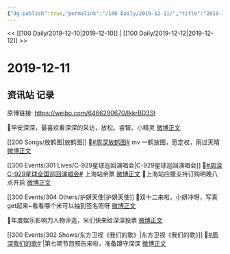 ```yaml
---
{"dg-publish":true,"permalink":"/100 Daily/2019-12-11/","title":"2019-12-11","created":"2023-03-31T09:57:36.909+08:00","updated":"2023-03-31T09:58:48.988+08:00"}
---
```



<< [[100 Daily/2019-12-10\|2019-12-10]] | [[100 Daily/2019-12-12\|2019-12-12]] >>

# 2019-12-11

## 资讯站 记录

原博链接: https://weibo.com/6466290670/IkkrBD3St

🌿早安深深，最喜欢看深深的采访，放松、睿智、小精灵
[微博正文](https://m.weibo.cn/6466290670/4448228776675683)

[[200 Songs/放鹤图\|放鹤图]]
🌿[#周深放鹤图#](https://s.weibo.com/weibo?q=%23%E5%91%A8%E6%B7%B1%E6%94%BE%E9%B9%A4%E5%9B%BE%23) mv 一鹤放图，愿定权，雨过天晴
[微博正文](https://m.weibo.cn/6466290670/4448303213678750)

[[300 Events/301 Lives/C-929星球巡回演唱会\|C-929星球巡回演唱会]]
🌿[#周深C-929星球全国巡回演唱会#](https://s.weibo.com/weibo?q=%23%E5%91%A8%E6%B7%B1C-929%E6%98%9F%E7%90%83%E5%85%A8%E5%9B%BD%E5%B7%A1%E5%9B%9E%E6%BC%94%E5%94%B1%E4%BC%9A%23) 上海站余票
[微博正文](https://m.weibo.cn/6466290670/4448327968280672)
🌿上海站应援支持订购明晚八点开启
[微博正文](https://m.weibo.cn/6466290670/4448439066230606)

[[300 Events/304 Others/护妍天使\|护妍天使]]
🌿双十二来啦，小妍冲呀，写真get起来~看看哪个米可以抽到签名照呀
[微博正文](https://m.weibo.cn/6466290670/4448330526793592)

🌿年度娱乐影响力人物评选，米们快来给深深投票
[微博正文](https://m.weibo.cn/6466290670/4448372787850147)

[[300 Events/302 Shows/东方卫视《我们的歌》\|东方卫视《我们的歌》]]
🌿[#周深我们的歌#](https://s.weibo.com/weibo?q=%23%E5%91%A8%E6%B7%B1%E6%88%91%E4%BB%AC%E7%9A%84%E6%AD%8C%23) |第七期节目预告来啦，准备蹲守深深
[微博正文](https://m.weibo.cn/6466290670/4448434935478068)
